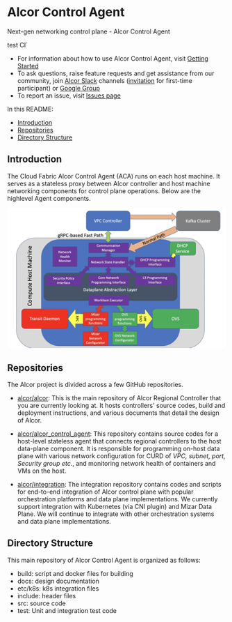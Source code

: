 # Alcor Control Agent
Next-gen networking control plane - Alcor Control Agent
 
test CI`

* For information about how to use Alcor Control Agent, visit [Getting Started](src/README.md)
* To ask questions, raise feature requests and get assistance from our community, join [Alcor Slack](https://alcor-networking.slack.com/) channels ([invitation](https://join.slack.com/t/alcor-networking/shared_invite/zt-cudckviu-hcsMI4LWB4cRWy4hn3N3oQ) for first-time participant) or [Google Group](https://groups.google.com/forum/#!forum/alcor-dev)
* To report an issue, visit [Issues page](https://https://github.com/futurewei-cloud/alcor-control-agent/issues)

In this README:

- [Introduction](#introduction)
- [Repositories](#repositories)
- [Directory Structure](#directory-structure)

## Introduction

The Cloud Fabric Alcor Control Agent (ACA) runs on each host machine. It serves as a stateless proxy between Alcor controller and host machine networking components for control plane operations. Below are the highlevel Agent components.

![Agent Components](docs/images/Agent_components.jpg)

## Repositories
The Alcor project is divided across a few GitHub repositories.

- [alcor/alcor](https://github.com/futurewei-cloud/alcor):
This is the main repository of Alcor Regional Controller that you are currently looking at.
It hosts controllers' source codes, build and deployment instructions, and various documents that detail the design of Alcor.

- [alcor/alcor_control_agent](https://github.com/futurewei-cloud/alcor-control-agent):
This repository contains source codes for a host-level stateless agent that connects regional controllers to the host data-plane component.
It is responsible for programming on-host data plane with various network configuration for CURD of _VPC, subnet, port, Security group etc._,
 and monitoring network health of containers and VMs on the host.

- [alcor/integration](https://github.com/futurewei-cloud/alcor-int):
The integration repository contains codes and scripts for end-to-end integration of Alcor control plane with popular orchestration platforms and data plane implementations.
We currently support integration with Kubernetes (via CNI plugin) and Mizar Data Plane.
We will continue to integrate with other orchestration systems and data plane implementations.

## Directory Structure
This main repository of Alcor Control Agent is organized as follows:
* build: script and docker files for building
* docs: design documentation
* etc/k8s: k8s integration files
* include: header files
* src: source code
* test: Unit and integration test code
